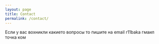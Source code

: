 ```yaml
---
layout: page
title: Contact
permalink: /contact/
---
```


Если у вас вохникли какието вопросы то пишите на email r11baka гмаил точка ком

